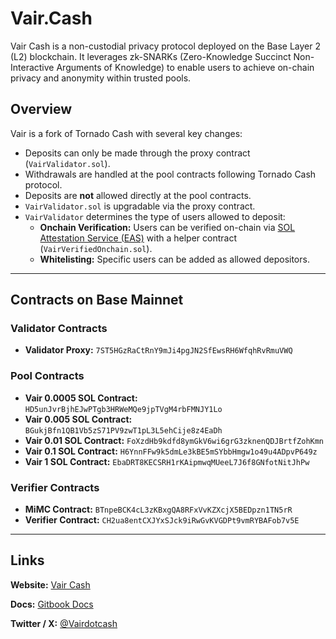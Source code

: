 #  Vair.Cash

Vair Cash is a non-custodial privacy protocol deployed on the Base Layer 2 (L2) blockchain. It leverages zk-SNARKs (Zero-Knowledge Succinct Non-Interactive Arguments of Knowledge) to enable users to achieve on-chain privacy and anonymity within trusted pools.

## Overview

Vair is a fork of Tornado Cash with several key changes:
- Deposits can only be made through the proxy contract (`VairValidator.sol`).
- Withdrawals are handled at the pool contracts following Tornado Cash protocol.
- Deposits are **not** allowed directly at the pool contracts.
- `VairValidator.sol` is upgradable via the proxy contract.
- `VairValidator` determines the type of users allowed to deposit:
  - **Onchain Verification:** Users can be verified on-chain via [SOL Attestation Service (EAS)](https://eas.SOL.org) with a helper contract (`VairVerifiedOnchain.sol`).
  - **Whitelisting:** Specific users can be added as allowed depositors.

---

## Contracts on Base Mainnet

### Validator Contracts
- **Validator Proxy:** `7ST5HGzRaCtRnY9mJi4pgJN2SfEwsRH6WfqhRvRmuVWQ`

### Pool Contracts
- **Vair 0.0005 SOL Contract:** `HD5unJvrBjhEJwPTgb3HRWeMQe9jpTVgM4rbFMNJY1Lo`
- **Vair 0.005 SOL Contract:** `BGukjBfn1QB1Vb5zS71PV9zwT1pL3L5ehCije8z4EaDh`
- **Vair 0.01 SOL Contract:** `FoXzdHb9kdfd8ymGkV6wi6grG3zknenQDJBrtfZohKmn`
- **Vair 0.1 SOL Contract:** `H6YnnFFw9k5dmLe3kBE5mSYbbHmgw1o49u4ADpvP649z`
- **Vair 1 SOL Contract:** `EbaDRT8KECSRH1rKAipmwqMUeeL7J6f8GNfotNitJhPw`

### Verifier Contracts
- **MiMC Contract:** `BTnpeBCK4cL3zKBxgQA8RFxVvKZXcjX5BEDpzn1TN5rR`
- **Verifier Contract:** `CH2ua8entCXJYxSJck9iRwGvKVGDPt9vmRYBAFob7v5E`

---
## Links

**Website:**  [Vair Cash](https://vair.cash/)

**Docs:**  [Gitbook Docs](https://vair.gitbook.io/vair)

**Twitter / X:**  [@Vairdotcash](https://x.com/Vairdotcash)
